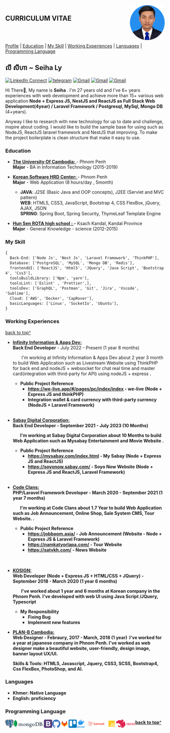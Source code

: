<!--
### Hi there 👋

**seiha-ly/README.md** is a ✨ _special_ ✨ repository because its `README.md` (this file) appears on your GitHub profile.

Here are some ideas to get you started:

- 🔭 I’m currently working on ...
- 🌱 I’m currently learning ...
- 👯 I’m looking to collaborate on ...
- 🤔 I’m looking for help with ...
- 💬 Ask me about ...
- 📫 How to reach me: ...
- 😄 Pronouns: ...
- ⚡ Fun fact: ...
-->

<a target="_blank" href="https://github.com/seiha-ly">
  <img width="110" align="right" src="https://raw.githubusercontent.com/seiha-ly/seiha-ly/main/LY_SEIHA.png">
</a>

## CURRICULUM VITAE
<br /><br />

[Profile](#) | [Education](#education) | [My Skill](#my-skill) | [Working Experiences](#working-experiences) | [Languages](#languages) | [Programming Language](#programming-language)

## លី សីហា ~ Seiha Ly

[![LinkedIn Connect](https://img.shields.io/badge/%20-Connect-black?color=14171A&labelColor=212121&logo=linkedin&logoColor=ffcc80)](https://www.linkedin.com/in/ly-seiha-894975179/)
[![telegram](https://img.shields.io/badge/Telegram-Chat-black?color=14171A&labelColor=blue&logoColor=ffffff)](https://t.me/seiha_ly)
[![Gmail](https://img.shields.io/badge/%20-seiha.hrd018@gmail.com-black?color=14171A&labelColor=ef5350&logo=gmail&logoColor=ffffff)](mailto:seiha.hrd018@gmail.com?subject=From%20GitHub&cc=seiha.hrd018@gmail&body=Hi,%20there.%20Found%20you%20from%20GitHub.)
[![Gmail](https://img.shields.io/badge/Phone-+855_15302221-black?color=14171A&labelColor=blue&logoColor=ffffff)](tel:85515302221)
[![Gmail](https://img.shields.io/badge/Address-Sangkat_Pshar_Derm_Kor_,_Phnom_Penh-black?color=14171A&labelColor=ffcc80&logoColor=ffffff)](https://goo.gl/maps/dQP7hmfbc8xXgzSQA)

Hi There👋, My name is <b>Seiha </b>. I'm 27 years old and I've 6+ years experiences with web development and achieve more than 15+ various web application <b>
  Node + Express JS, NestJS and ReactJS as <b>Full Stack Web Development</b>(4year) / Laravel Framework / Postgresql, MySql, Mongo DB </b>(4+years).

Anyway I like to research with new technology for up to date and challenge, inspire about coding. I would like to build the sample base for using such as NodeJS, ReactJS laravel framework and NestJS that improving. To make the project boilerplate is clean structure that make it easy to use.

### Education

- <b><a href="https://uc.edu.kh/" target="_blank" > The University Of Cambodia:
  </a> </b> - Phnom Penh<br>
  <b>Major</b> - BA in Information Technology (2015-2019)

- <b><a href="https://www.kshrd.com.kh/" target="_blank" > Korean Software HRD Center:
  </a> </b> - Phnom Penh<br>
  <b>Major</b> - Web Application (8 hours/day , 5month)

  - <b>JAVA</b>: J2SE (Basic Java and OOP concepts), J2EE (Servlet and MVC pattern)<br>
    <b>WEB</b>: HTML5, CSS3, JavaScript, Bootstrap 4, CSS FlexBox, jQuery, AJAX, JSON<br>
    <b> SPRING</b>: Spring Boot, Spring Security, ThymeLeaf Template Engine

- <b><a href="#" > Hun Sen ROTA high school :
  </a> </b> – Ksach Kandal, Kandal Province<br>
  <b>Major</b> - General Knowledge - science (2012-2015)

### My Skill

```tsx
{
  Back-End: ['Node Js', 'Nest Js', 'Laravel Framework', 'ThinkPHP'],
  Database: ['PostgreSQL', 'MySQL', 'Mongo DB', 'Redis'],
  frontendUI: ['ReactJS', 'Html5', 'JQuery', 'Java Script', 'Bootstrap 4', 'Css3'],
  toolsBuildLibrary: ['Npm', 'yarn'],
  toolsLint: ['Eslint' , 'Prettier',],
  toolsDev: ['GraphQL', 'Postman', 'Git', 'Jira', 'Vscode', 'Sublime'],
  Cloud: ['AWS', 'Docker', 'CapRover'],
  basicLanguages: ['Linux', 'SocketIo', 'Ubuntu'],
}
```

### Working Experiences

[back to top^](#curriculum-vitae)

<!-- * -----Working At Infinity Information & Apps Dev ---->
- <b> <a target="_blank" href="https://infinity-tech.cc" target="_blank" > Infinity Information & Apps Dev:
  </a></b> <br>
  <b>Back End Developer</b> - July 2022 - Present (1 year 8 months)

  &nbsp;&nbsp;&nbsp;&nbsp;&nbsp;&nbsp;&nbsp;I'm working at Infinity Information & Apps Dev about 2 year 3 month to build Web Application such as Livestream Website using ThinkPHP for back end and nodeJS + websocket for chat real time and master card(integration with third-party for API) using nodeJS + express <b>.

  - <b>Public Project Reference</b>
    - <a target="_blank" href="https://we-live.app/#/pages/pc/index/index">https://we-live.app/#/pages/pc/index/index</a> - we-live (Node + Express JS and thinkPHP)
    - Integration wallet & card currency with third-party currency (NodeJS + Laravel Framework)
   <br>

<!-- * -----Working At Sabay Corporation ---->
- <b> <a target="_blank" href="https://sabay.com/" target="_blank" > Sabay Digital Corporation:
  </a></b> <br>
  <b>Back End Developer</b> - September 2021 - July 2023 (10 Months)

  &nbsp;&nbsp;&nbsp;&nbsp;&nbsp;&nbsp;&nbsp;I'm working at Sabay Digital Corporation about 10 Months to build Web Application such as Mysabay Entertainment and Movie Website <b>.

  - <b>Public Project Reference</b>
    - <a target="_blank" href="https://mysabay.com/index.html">https://mysabay.com/index.html</a> - My Sabay (Node + Express JS and ReactJS)
    - <a target="_blank" href="https://soyonow.sabay.com/">https://soyonow.sabay.com/ </a> - Soyo Now Website (Node + Express JS and ReactJS, Laravel Framework)
   <br>

<!-- * -----Working At Code Clans ---->
- <b> <a target="_blank" href="https://codeclans.asia/" target="_blank" > Code Clans:
  </a></b> <br>
  <b>PHP/Laravel Framework Developer</b> - March 2020 - September 2021 (1 year 7 months)

  &nbsp;&nbsp;&nbsp;&nbsp;&nbsp;&nbsp;&nbsp;I'm working at Code Clans about 1.7 Year to build Web Application such as Job Announcement, Online Shop, Sale System CMS, Tour Website. <b>.

  - <b>Public Project Reference</b>
    - <a target="_blank" href="https://jobboom.asia/">https://jobboom.asia/</a> - Job Announcement (Website - Node + Express JS & Laravel Framework)
    - <a target="_blank" href="https://namkatyorlapa.com/">https://namkatyorlapa.com/ </a> - Tour Website
    - <a target="_blank" href="https://satvkh.com/">https://satvkh.com/ </a> - News Website
   <br><br><br>

  <!-- * -----Working At KOSIGN ---->

- <b> <a target="_blank" href="https://kosign.com.kh/">KOSIGN:
  </a></b> <br>
  <b>Web Developer (Node + Express JS + HTML/CSS + JQuery)</b> - September 2018 - March 2020 (1 year 6 months)

  &nbsp;&nbsp;&nbsp;&nbsp;&nbsp;&nbsp;&nbsp; I've worked about 1 year and 6 months at Korean company in the Phnom Penh. I've developed with web UI using <b>Java Script</b> <b>/JQuery, Typescript</b>

  - <b>My Responsibility</b>
    - Fixing Bug
    - Implement new features

<!-- * -----Working At PLAN-B ---->

- <b> <a target="_blank" href="https://planb-cambodia.com" target="_blank"> PLAN-B Cambodia:
  </a></b> <br>
  <b>Web Designer</b> - Febraury, 2017 - March, 2018 (1 year)
  &nbsp;I've worked for a year at japanese company in Phnom Penh. I've worked as web designer make a beautiful website, user-friendly, design image, banner
  layout UX/UI.<br/>

  <b>Skills & Tools:</b> HTML5, Javascript, Jquery, CSS3, SCSS, Bootstrap4, Css FlexBox, PhotoShop, and AI.

### Languages

- <b>Khmer:</b> Native Language
- <b>English:</b> proficiency

### Programming Language

<p align="left">

<a href="#" target="_blank"> <img align="left" title="postgresql"
  src="https://raw.githubusercontent.com/seiha-ly/seiha-ly/c69a3f74f2d6ff7f789f4f8468c5fdf8b0df57a3/1200px-Postgresql_elephant.svg.png" alt="reactnative" width="26px" height="26px"  />
</a>
  
<a href="#" target="_blank"> <img align="left" title="mongodb"
  src="https://raw.githubusercontent.com/seiha-ly/seiha-ly/c69a3f74f2d6ff7f789f4f8468c5fdf8b0df57a3/2560px-MongoDB_Logo.svg.png" alt="reactnative" width="auto" height="26px"  />
</a>
<a href="#" target="_blank"> <img align="left" title="Bootstrap"
  src="https://raw.githubusercontent.com/seiha-ly/seiha-ly/c69a3f74f2d6ff7f789f4f8468c5fdf8b0df57a3/Bootstrap.svg" alt="reactnative" width="26px" height="26px"  />
</a>

<a href="#" target="_blank"> <img align="left" title="github"
  src="https://raw.githubusercontent.com/seiha-ly/seiha-ly/c69a3f74f2d6ff7f789f4f8468c5fdf8b0df57a3/github%20color.svg" alt="reactnative" width="26px" height="26px"  />
</a>
<a href="#" target="_blank"> <img align="left" title="gitlab"
  src="https://raw.githubusercontent.com/seiha-ly/seiha-ly/c69a3f74f2d6ff7f789f4f8468c5fdf8b0df57a3/gitlab.svg" alt="reactnative" width="26px" height="26px"  />
</a>
<a href="#" target="_blank"> <img align="left" title="trello"
  src="https://raw.githubusercontent.com/seiha-ly/seiha-ly/c69a3f74f2d6ff7f789f4f8468c5fdf8b0df57a3/trello.svg" alt="reactnative" width="26px" height="26px"  />
</a>
<a href="#" target="_blank"> <img align="left" title="docker"
  src="https://raw.githubusercontent.com/seiha-ly/seiha-ly/c69a3f74f2d6ff7f789f4f8468c5fdf8b0df57a3/vertical-logo-monochromatic.png" alt="reactnative" width="26px" height="26px"  />
</a>
<a href="#" target="_blank"> <img align="left" title="laravel"
  src="https://raw.githubusercontent.com/seiha-ly/seiha-ly/c69a3f74f2d6ff7f789f4f8468c5fdf8b0df57a3/laravel.png" alt="reactnative" width="auto" height="26px"  />
</a>
<a href="#" target="_blank"> <img align="left" title="javascript"
  src="https://raw.githubusercontent.com/seiha-ly/seiha-ly/c69a3f74f2d6ff7f789f4f8468c5fdf8b0df57a3/javascript.svg" alt="reactnative" width="26px" height="26px"  />
</a>
<a href="#" target="_blank"> <img align="left" title="javascript"
  src="https://raw.githubusercontent.com/seiha-ly/seiha-ly/c69a3f74f2d6ff7f789f4f8468c5fdf8b0df57a3/fppjegg7q1kb2pdzmlvf.png" alt="reactnative" width="auto" height="26px"  />
</a>

</p>

[back to top^](#curriculum-vitae)
